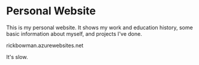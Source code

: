# Personal Website
This is my personal website. It shows my work and education history, some basic information about myself, and projects I've done.

rickbowman.azurewebsites.net

It's slow.
